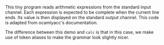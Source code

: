 This tiny program reads arithmetic expressions from the standard input
channel. Each expression is expected to be complete when the current line
ends. Its value is then displayed on the standard output channel. This
code is adapted from ocamlyacc's documentation.

The difference between this demo and `calc` is that in this case, we make use
of token aliases to make the grammar look slightly nicer.
